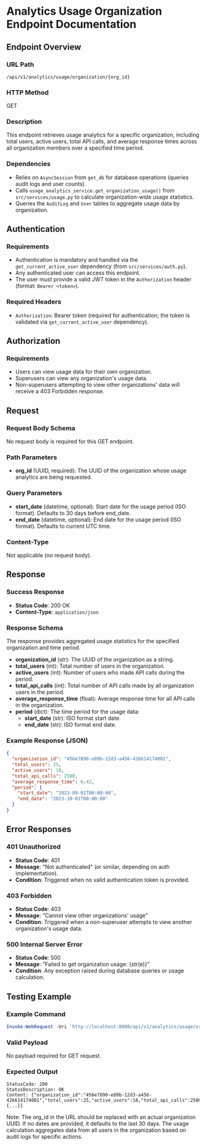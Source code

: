 # Analytics Usage Organization Endpoint Documentation

## Endpoint Overview

### URL Path
`/api/v1/analytics/usage/organization/{org_id}`

### HTTP Method
GET

### Description
This endpoint retrieves usage analytics for a specific organization, including total users, active users, total API calls, and average response times across all organization members over a specified time period.

### Dependencies
- Relies on `AsyncSession` from `get_db` for database operations (queries audit logs and user counts).
- Calls `usage_analytics_service.get_organization_usage()` from `src/services/usage.py` to calculate organization-wide usage statistics.
- Queries the `AuditLog` and `User` tables to aggregate usage data by organization.

## Authentication

### Requirements
- Authentication is mandatory and handled via the `get_current_active_user` dependency (from `src/services/auth.py`).
- Any authenticated user can access this endpoint.
- The user must provide a valid JWT token in the `Authorization` header (format: `Bearer <token>`).

### Required Headers
- `Authorization`: Bearer token (required for authentication; the token is validated via `get_current_active_user` dependency).

## Authorization

### Requirements
- Users can view usage data for their own organization.
- Superusers can view any organization's usage data.
- Non-superusers attempting to view other organizations' data will receive a 403 Forbidden response.

## Request

### Request Body Schema
No request body is required for this GET endpoint.

### Path Parameters
- **org_id** (UUID, required): The UUID of the organization whose usage analytics are being requested.

### Query Parameters
- **start_date** (datetime, optional): Start date for the usage period (ISO format). Defaults to 30 days before end_date.
- **end_date** (datetime, optional): End date for the usage period (ISO format). Defaults to current UTC time.

### Content-Type
Not applicable (no request body).

## Response

### Success Response
- **Status Code**: 200 OK
- **Content-Type**: `application/json`

### Response Schema
The response provides aggregated usage statistics for the specified organization and time period.

- **organization_id** (str): The UUID of the organization as a string.
- **total_users** (int): Total number of users in the organization.
- **active_users** (int): Number of users who made API calls during the period.
- **total_api_calls** (int): Total number of API calls made by all organization users in the period.
- **average_response_time** (float): Average response time for all API calls in the organization.
- **period** (dict): The time period for the usage data:
  - **start_date** (str): ISO format start date.
  - **end_date** (str): ISO format end date.

### Example Response (JSON)
```json
{
  "organization_id": "456e7890-e89b-12d3-a456-426614174001",
  "total_users": 25,
  "active_users": 18,
  "total_api_calls": 2500,
  "average_response_time": 0.42,
  "period": {
    "start_date": "2023-09-01T00:00:00",
    "end_date": "2023-10-01T00:00:00"
  }
}
```

## Error Responses

### 401 Unauthorized
- **Status Code**: 401
- **Message**: "Not authenticated" (or similar, depending on auth implementation).
- **Condition**: Triggered when no valid authentication token is provided.

### 403 Forbidden
- **Status Code**: 403
- **Message**: "Cannot view other organizations' usage"
- **Condition**: Triggered when a non-superuser attempts to view another organization's usage data.

### 500 Internal Server Error
- **Status Code**: 500
- **Message**: "Failed to get organization usage: {str(e)}"
- **Condition**: Any exception raised during database queries or usage calculation.

## Testing Example

### Example Command
```powershell
Invoke-WebRequest -Uri 'http://localhost:8000/api/v1/analytics/usage/organization/456e7890-e89b-12d3-a456-426614174001?start_date=2023-09-01T00:00:00&end_date=2023-10-01T00:00:00' -Method GET -Headers @{Authorization="Bearer eyJhbGciOiJIUzI1NiIsInR5cCI6IkpXVCJ9.eyJzdWIiOiJ1c2VyIiwiaWF0IjoxNjk2MTE4NDAwLCJleHAiOjE2OTYxMjIwMDB9.signature"}
```

### Valid Payload
No payload required for GET request.

### Expected Output
```
StatusCode: 200
StatusDescription: OK
Content: {"organization_id":"456e7890-e89b-12d3-a456-426614174001","total_users":25,"active_users":18,"total_api_calls":2500,"average_response_time":0.42,"period":{...}}
```

Note: The org_id in the URL should be replaced with an actual organization UUID. If no dates are provided, it defaults to the last 30 days. The usage calculation aggregates data from all users in the organization based on audit logs for specific actions.